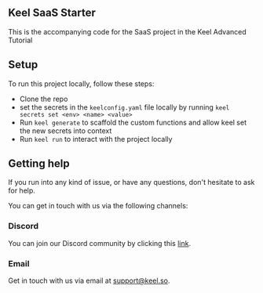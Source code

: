 ## Keel SaaS Starter

This is the accompanying code for the SaaS project in the Keel Advanced Tutorial


## Setup
To run this project locally, follow these steps:

- Clone the repo
- set the secrets in the `keelconfig.yaml` file locally by running `keel secrets set <env> <name> <value>`
- Run `keel generate` to scaffold the custom functions and allow keel set the new secrets into context
- Run `keel run` to interact with the project locally

## Getting help

If you run into any kind of issue, or have any questions, don't hesitate to ask for help.

You can get in touch with us via the following channels:

### Discord

You can join our Discord community by clicking this [link](https://discord.gg/9G7Uv6JGQM).

### Email

Get in touch with us via email at [support@keel.so](mailto:support@keel.so).
